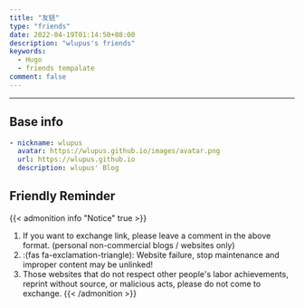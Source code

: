 ```yaml
---
title: "友链"
type: "friends"
date: 2022-04-19T01:14:50+08:00
description: "wlupus's friends"
keywords:
  - Hugo
  - friends tempalate
comment: false
---
```


<!-- When you set data `friends.yml` in `yourProject/data/` directory, it will be automatically loaded here. -->
---
<!-- You can define additional content below for this page. -->
## Base info

```yaml
- nickname: wlupus
  avatar: https://wlupus.github.io/images/avatar.png
  url: https://wlupus.github.io
  description: wlupus' Blog
```

## Friendly Reminder

{{< admonition info "Notice" true >}}
1. If you want to exchange link, please leave a comment in the above format. (personal non-commercial blogs / websites only)
2. :(fas fa-exclamation-triangle): Website failure, stop maintenance and improper content may be unlinked!
3. Those websites that do not respect other people's labor achievements, reprint without source, or malicious acts, please do not come to exchange.
{{< /admonition >}}
